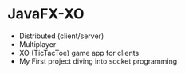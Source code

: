 # JavaFX-XO
- Distributed (client/server)
- Multiplayer
- XO (TicTacToe) game app for clients
- My First project diving into socket programming

